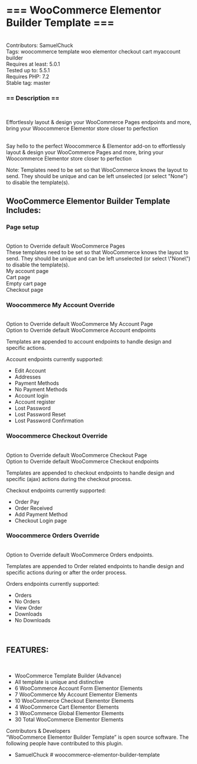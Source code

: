 <h1>=== WooCommerce Elementor Builder Template ===</h1><br>
Contributors: SamuelChuck<br>
Tags: woocommerce template woo elementor checkout cart myaccount builder<br>
Requires at least: 5.0.1<br>
Tested up to: 5.5.1<br>
Requires PHP: 7.2<br>
Stable tag: master<br>


<h3>== Description == </h3><br>
<p>Effortlessly layout & design your WooCommerce Pages endpoints and more, bring your Woocommerce Elementor store closer to perfection</p>
<br>
Say hello to the perfect Woocommerce & Elementor add-on to effortlessly layout & design your WooCommerce Pages and more, bring your Woocommerce Elementor store closer to perfection

Note: Templates need to be set so that WooCommerce knows the layout to send. They should be unique and can be left unselected (or select \"None\") to disable the template(s).
<br>
<h2>WooCommerce Elementor Builder Template Includes:</h2>
<h3>Page setup</h3><br>
Option to Override default WooCommerce Pages<br>
These templates need to be set so that WooCommerce knows the layout to send. They should be unique and can be left unselected (or select \"None\") to disable the template(s).<br>
My account page	<br>
Cart page	<br>
Empty cart page	<br>
Checkout page<br>

<h3>Woocommerce My Account Override</h3><br>
Option to Override default WooCommerce My Account Page<br>
Option to Override default WooCommerce Account endpoints<br>

Templates are appended to account endpoints to handle design and specific actions.<br>

Account endpoints currently supported:<br>
* Edit Account<br>
* Addresses	<br>
* Payment Methods	<br>
* No Payment Methods	<br>
* Account login	<br>
* Account register	<br>
* Lost Password	<br>
* Lost Password Reset	<br>
* Lost Password Confirmation <br>

<h3>Woocommerce Checkout Override</h3> <br>
Option to Override default WooCommerce Checkout Page <br>
Option to Override default WooCommerce Checkout endpoints <br>

Templates are appended to checkout endpoints to handle design and specific (ajax) actions during the checkout process. <br>

Checkout endpoints currently supported: <br>
* Order Pay	<br>
* Order Received	<br>
* Add Payment Method	<br>
* Checkout Login page <br>


<h3>Woocommerce Orders Override</h3> <br>
Option to Override default WooCommerce Orders endpoints. <br>

Templates are appended to Order related endpoints to handle design and specific actions during or after the order process. <br>

Orders endpoints currently supported: <br>
* Orders	<br>
* No Orders	<br>
* View Order	<br>
* Downloads	<br>
* No Downloads<br>
<br>

<h2>FEATURES: </h2><br>

* WooCommerce Template Builder (Advance) <br>
* All template is  unique and distinctive <br>
* 6 WooCommerce Account Form Elementor Elements <br>
* 7 WooCommerce My Account Elementor Elements <br>
* 10 WooCommerce Checkout Elementor Elements <br>
* 4 WooCommerce Cart Elementor Elements <br>
* 3 WooCommerce Global Elementor Elements <br>
* 30 Total WooCommerce Elementor Elements <br>

Contributors & Developers <br>
“WooCommerce Elementor Builder Template” is open source software. The following people have contributed to this plugin. <br>

* SamuelChuck
#   w o o c o m m e r c e - e l e m e n t o r - b u i l d e r - t e m p l a t e  
 